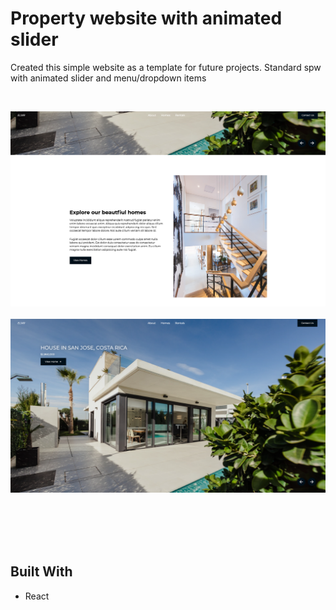 # Property website with animated slider 

Created this simple website as a template for future projects. Standard spw with animated slider and menu/dropdown items


<br/>

<img src="https://github.com/carlhtech/carlhtech/blob/main/Images/React_web_images/PropertyTemplate1.png" width=""/>&nbsp;&nbsp;
<img src="https://github.com/carlhtech/carlhtech/blob/main/Images/React_web_images/PropertyTemplate2.png" width=""/>&nbsp;&nbsp;



<br/>



<br/>




<br/>


## Built With

* React

